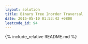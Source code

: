```yaml
---
layout: solution
title: Binary Tree Inorder Traversal
date: 2015-05-10 01:53:43 +0800
leetcode_id: 94
---
```

{% include_relative README.md %}
